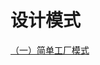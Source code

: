 # 设计模式
[（一）简单工厂模式](https://github.com/caiyue2017/design-pattern/tree/master/staticFactoryMethod#简单工厂模式)
